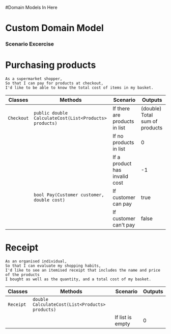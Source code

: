 #Domain Models In Here
# Custom Domain Model

### Scenario Excercise
# Purchasing products
```
As a supermarket shopper,
So that I can pay for products at checkout,
I'd like to be able to know the total cost of items in my basket.
```

| Classes         | Methods                                     | Scenario               | Outputs |
|-----------------|---------------------------------------------|------------------------|---------|
| `Checkout` | `public double CalculateCost(List<Products> products)`  | If there are products in list | (double) Total sum of products  |
|            |                                                  | If no products in list | 0     |
|            |                                                  | If a product has invalid cost | -1  |
|            | `bool Pay(Customer customer, double cost)`       | If customer can pay | true |
|            |                                                  | If customer can't pay | false |

# Receipt

```
As an organised individual,
So that I can evaluate my shopping habits,
I'd like to see an itemised receipt that includes the name and price of the products
I bought as well as the quantity, and a total cost of my basket.
```
| Classes         | Methods                                     | Scenario               | Outputs |
|-----------------|---------------------------------------------|------------------------|---------|
| `Receipt` | `double CalculateCost(List<Products> products)`  |  |   |
|            |                                                  | If list is empty | 0     |
